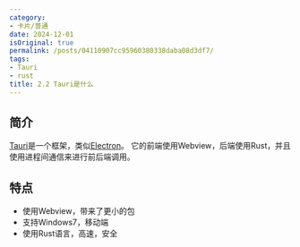 ```yaml
---
category:
- 卡片/普通
date: 2024-12-01
isOriginal: true
permalink: /posts/04110907cc95960380338daba08d3df7/
tags:
- Tauri
- rust
title: 2.2 Tauri是什么
---
```

## 简介
[Tauri](https://tauri.app/)是一个框架，类似[Electron](Electron)。
它的前端使用Webview，后端使用Rust，并且使用进程间通信来进行前后端调用。
## 特点
- 使用Webview，带来了更小的包
- 支持Windows7，移动端
- 使用Rust语言，高速，安全
